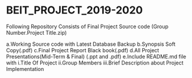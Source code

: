 # BEIT_PROJECT_2019-2020

Following Repository Consists of Final Project Source code (Group Number.Project Title.zip)

a.Working Source code with Latest Database Backup 
b.Synopsis Soft Copy(.pdf)
c.Final Project Report Black book(.pdf)
d.All Project Presentations(Mid-Term & Final) (.ppt and .pdf)
e.Include README.md file with
    i.Title Of Project
    ii.Group Members
    iii.Brief Description about Project Implementation

